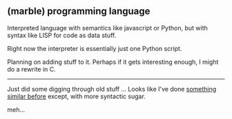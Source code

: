 (marble) programming language
------------------------------

Interpreted language with semantics like javascript or Python, but with
syntax like LISP for code as data stuff.

Right now the interpreter is essentially just one Python script.

Planning on adding stuff to it. Perhaps if it gets interesting enough, I
might do a rewrite in C.


---------------------------------

Just did some digging through old stuff ...
Looks like I've done [something similar before](https://github.com/code4tots/MayCal) except, with more syntactic sugar.

meh...
